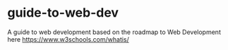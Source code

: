 # guide-to-web-dev
A guide to web development based on the roadmap to Web Development here https://www.w3schools.com/whatis/
